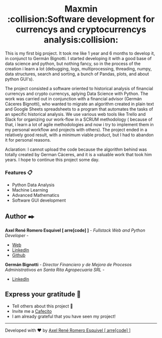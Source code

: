 <h1 align="center" style="border-bottom: none">
    <b>
        Maxmin<br>
    </b>
 :collision:Software development for currencys and cryptocurrencys analysis:collision:<br>

</h1>

This is my first big project. It took me like 1 year and 6 months to develop it, in conjunct to Germán Bignotti. I started developing it with a good base of data science and python, but nothing fancy, so in the process of the creation i learn a lot (debugging, logs, multiprocessing, threading, numpy, data structures, search and sorting, a bunch of Pandas, plots, and about python GUI's). 

The project consisted a software oriented to historical analysis of financial currencys and crypto currencys, aplying Data Science with Python. The work was carried out in conjunction with a financial advisor (Germán Cáceres Bignotti), who wanted to migrate an algorithm created in plain text and Google Sheets spreadsheets to a program that automates the tasks of an specific historical analysis. We use various web tools like Trello and Slack for organizing our work-flow in a SCRUM methodology ( because of that, i learn a lot of agile methodologies and now i try to implement them in my personal workflow and projects with others). The project ended in a relatively good result, with a minimum viable product, but I had to abandon it for personal reasons.

Aclaration: I cannot upload the code because the algorithm behind was totally created by German Cáceres, and it is a valuable work that took him years. I hope to continue this project some day.


### Features 📋
* Python Data Analysis
* Machine Learning
* Advanced Mathematics
* Software GUI development

## Author ✒️

**Axel René Romero Esquivel [ arre[code] ]** - *Fullstack Web and Python Developer* - 

* [Web](https://www.arrecode.com) 
* [LinkedIn](https://www.linkedin.com/in/arrecode/)
* [Github](https://github.com/axelromero99)

**Germán Bignotti** - *Director Financiero y de Mejora de Procesos Administrativos en Santa Rita Agropecuaria SRL* -
* [LinkedIn](https://www.linkedin.com/in/germancb/)

## Express your gratitude 🎁

* Tell others about this project 📢
* Invite me a [Cafecito](https://cafecito.app/arrecode)
* I am already grateful that you have seen my project!


---
Developed with ❤️ by [Axel René Romero Esquivel [ arre[code] ]](https:www.arrecode.com) 
